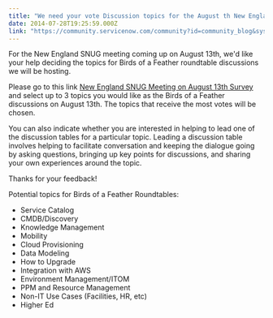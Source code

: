 ```yaml
---
title: "We need your vote Discussion topics for the August th New England SNUG"
date: 2014-07-28T19:25:59.000Z
link: "https://community.servicenow.com/community?id=community_blog&sys_id=4c6d2a29dbd0dbc01dcaf3231f9619b1"
---
```

<p>For the New England SNUG meeting coming up on August 13th, we'd like your help deciding the topics for Birds of a Feather roundtable discussions we will be hosting. </p><p></p><p>Please go to this link <a title="ww.surveymonkey.com/s/V76FZ2L" href="https://www.surveymonkey.com/s/V76FZ2L">New England SNUG Meeting on August 13th Survey</a> and select up to 3 topics you would like as the Birds of a Feather discussions on August 13th. The topics that receive the most votes will be chosen.</p><p></p><p>You can also indicate whether you are interested in helping to lead one of the discussion tables for a particular topic. Leading a discussion table involves helping to facilitate conversation and keeping the dialogue going by asking questions, bringing up key points for discussions, and sharing your own experiences around the topic.</p><p></p><p>Thanks for your feedback!</p><p></p><p>Potential topics for Birds of a Feather Roundtables:</p><p></p><ul><li>Service Catalog</li><li>CMDB/Discovery</li><li>Knowledge Management</li><li>Mobility</li><li>Cloud Provisioning</li><li>Data Modeling</li><li>How to Upgrade</li><li>Integration with AWS</li><li>Environment Management/ITOM</li><li>PPM and Resource Management</li><li>Non-IT Use Cases (Facilities, HR, etc)</li><li>Higher Ed</li></ul>